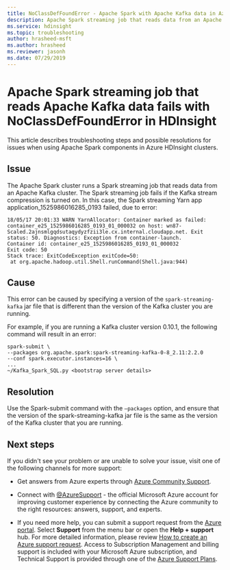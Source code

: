 ```yaml
---
title: NoClassDefFoundError - Apache Spark with Apache Kafka data in Azure HDInsight
description: Apache Spark streaming job that reads data from an Apache Kafka cluster fails with a NoClassDefFoundError in Azure HDInsight
ms.service: hdinsight
ms.topic: troubleshooting
author: hrasheed-msft
ms.author: hrasheed
ms.reviewer: jasonh
ms.date: 07/29/2019
---
```


# Apache Spark streaming job that reads Apache Kafka data fails with NoClassDefFoundError in HDInsight

This article describes troubleshooting steps and possible resolutions for issues when using Apache Spark components in Azure HDInsight clusters.

## Issue

The Apache Spark cluster runs a Spark streaming job that reads data from an Apache Kafka cluster. The Spark streaming job fails if the Kafka stream compression is turned on. In this case, the Spark streaming Yarn app application_1525986016285_0193 failed, due to error:

```
18/05/17 20:01:33 WARN YarnAllocator: Container marked as failed: container_e25_1525986016285_0193_01_000032 on host: wn87-Scaled.2ajnsmlgqdsutaqydyzfzii3le.cx.internal.cloudapp.net. Exit status: 50. Diagnostics: Exception from container-launch.
Container id: container_e25_1525986016285_0193_01_000032
Exit code: 50
Stack trace: ExitCodeException exitCode=50: 
 at org.apache.hadoop.util.Shell.runCommand(Shell.java:944)
```

## Cause

This error can be caused by specifying a version of the `spark-streaming-kafka` jar file that is different than the version of the Kafka cluster you are running.

For example, if you are running a Kafka cluster version 0.10.1, the following command will result in an error:

```
spark-submit \
--packages org.apache.spark:spark-streaming-kafka-0-8_2.11:2.2.0
--conf spark.executor.instances=16 \
...
~/Kafka_Spark_SQL.py <bootstrap server details>
```

## Resolution

Use the Spark-submit command with the `–packages` option, and ensure that the version of the spark-streaming-kafka jar file is the same as the version of the Kafka cluster that you are running.

## Next steps

If you didn't see your problem or are unable to solve your issue, visit one of the following channels for more support:

* Get answers from Azure experts through [Azure Community Support](https://azure.microsoft.com/support/community/).

* Connect with [@AzureSupport](https://twitter.com/azuresupport) - the official Microsoft Azure account for improving customer experience by connecting the Azure community to the right resources: answers, support, and experts.

* If you need more help, you can submit a support request from the [Azure portal](https://portal.azure.com/?#blade/Microsoft_Azure_Support/HelpAndSupportBlade/). Select **Support** from the menu bar or open the **Help + support** hub. For more detailed information, please review [How to create an Azure support request](../../azure-portal/supportability/how-to-create-azure-support-request.md). Access to Subscription Management and billing support is included with your Microsoft Azure subscription, and Technical Support is provided through one of the [Azure Support Plans](https://azure.microsoft.com/support/plans/).